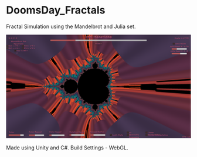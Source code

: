 # DoomsDay_Fractals
Fractal Simulation using the Mandelbrot and Julia set. 

![Madelbrot1](https://github.com/ArnavKucheriya/DoomsDay_Fractals/blob/main/ReadMeImgs/Screenshot%20(1).png)

Made using Unity and C#. Build Settings - WebGL.

